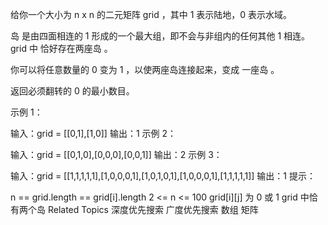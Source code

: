 给你一个大小为 n x n 的二元矩阵 grid ，其中 1 表示陆地，0 表示水域。

岛 是由四面相连的 1 形成的一个最大组，即不会与非组内的任何其他 1 相连。grid 中 恰好存在两座岛 。

你可以将任意数量的 0 变为 1 ，以使两座岛连接起来，变成 一座岛 。

返回必须翻转的 0 的最小数目。

示例 1：

输入：grid = [[0,1],[1,0]]
输出：1
示例 2：

输入：grid = [[0,1,0],[0,0,0],[0,0,1]]
输出：2
示例 3：

输入：grid = [[1,1,1,1,1],[1,0,0,0,1],[1,0,1,0,1],[1,0,0,0,1],[1,1,1,1,1]]
输出：1
提示：

n == grid.length == grid[i].length
2 <= n <= 100
grid[i][j] 为 0 或 1
grid 中恰有两个岛
Related Topics
深度优先搜索
广度优先搜索
数组
矩阵


